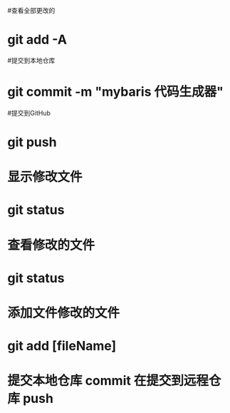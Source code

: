 #查看全部更改的
# git add -A   
#提交到本地仓库
# git commit -m "mybaris 代码生成器"
#提交到GitHub
# git push
# 显示修改文件
# git status
# 查看修改的文件
# git status
# 添加文件修改的文件
# git add [fileName]
# 提交本地仓库 commit 在提交到远程仓库 push